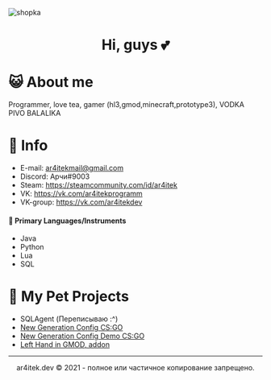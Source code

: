 ![shopka](https://user-images.githubusercontent.com/59157878/144428807-211a0848-19ee-4dc2-8545-fa245fa1d4bb.png)

<h1 align="center"> Hi, guys 💕 </h1>

# 😺 About me
Programmer, love tea, gamer (hl3,gmod,minecraft,prototype3), VODKA PIVO BALALIKA

# 📖 Info
- E-mail: ar4itekmail@gmail.com
- Discord: Арчи#9003
- Steam: https://steamcommunity.com/id/ar4itek
- VK: https://vk.com/ar4itekprogramm
- VK-group: https://vk.com/ar4itekdev

#### 🎒 Primary Languages/Instruments
- Java
- Python
- Lua
- SQL

# 📁 My Pet Projects
- SQLAgent (Переписываю :^)
- [New Generation Config CS:GO](https://github.com/ar4itekYT/new-generation-config-cs-go)
- [New Generation Config Demo CS:GO](https://github.com/ar4itekYT/demo-new-generation-config-cs-go)
- [Left Hand in GMOD, addon](https://github.com/ar4itekYT/left-hand-gmod)

-----------------------------------------------------
<p align="center">
ar4itek.dev © 2021 - полное или частичное копирование запрещено.
</p>
